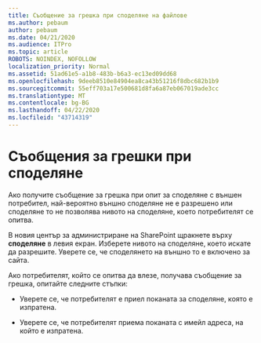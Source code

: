 ```yaml
---
title: Съобщение за грешка при споделяне на файлове
ms.author: pebaum
author: pebaum
ms.date: 04/21/2020
ms.audience: ITPro
ms.topic: article
ROBOTS: NOINDEX, NOFOLLOW
localization_priority: Normal
ms.assetid: 51ad61e5-a1b8-483b-b6a3-ec13ed09dd68
ms.openlocfilehash: 9deeb8510e84904ea8ca43b51216f8dbc682b1b9
ms.sourcegitcommit: 55eff703a17e500681d8fa6a87eb067019ade3cc
ms.translationtype: MT
ms.contentlocale: bg-BG
ms.lasthandoff: 04/22/2020
ms.locfileid: "43714319"
---
```

# <a name="error-messages-when-sharing"></a>Съобщения за грешки при споделяне

Ако получите съобщение за грешка при опит за споделяне с външен потребител, най-вероятно външно споделяне не е разрешено или споделяне то не позволява нивото на споделяне, което потребителят се опитва.
  
В новия център за администриране на SharePoint щракнете върху **споделяне** в левия екран. Изберете нивото на споделяне, което искате да разрешите. Уверете се, че споделянето на външно то е включено за сайта. 
  
Ако потребителят, който се опитва да влезе, получава съобщение за грешка, опитайте следните стъпки:
  
- Уверете се, че потребителят е приел поканата за споделяне, която е изпратена.
    
- Уверете се, че потребителят приема поканата с имейл адреса, на който е изпратена.
    

